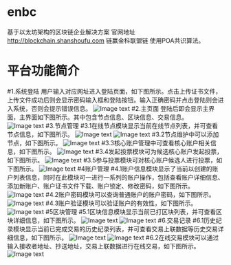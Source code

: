 # enbc
基于以太坊架构的区块链企业解决方案
官网地址 http://blockchain.shanshoufu.com
链赢金科联盟链 使用POA共识算法。
# 平台功能简介
#1.系统登陆
用户输入对应网址进入登陆页面，如下图所示。点击上传证书文件，上传文件成功后则会显示密码输入框和登陆按钮。输入正确密码并点击登陆则会进入系统，否则会提示错误信息。
![Image text](https://github.com/shshangxiang/enbc/picture/登陆.jpg)
#2.主页面
登陆后即会显示主界面，主界面如下图所示。其中包含节点信息、区块信息、交易信息。
![Image text](https://github.com/shshangxiang/enbc/picture/首页.jpg)
#3.节点管理
#3.1在线节点模块显示当前在线节点列表，并可查看节点信息，如下图所示。
![Image text](https://github.com/shshangxiang/enbc/picture/节点信息.jpg)
![Image text](https://github.com/shshangxiang/enbc/picture/节点详细信息.png)
#3.2节点维护中可以添加节点，如下图所示。
![Image text](https://github.com/shshangxiang/enbc/picture/添加节点.jpg)
#3.3核心账户管理中可查看核心账户相关信息，如下图所示。
![Image text](https://github.com/shshangxiang/enbc/picture/核心账户.jpg)
#3.4发起投票模块可为候选核心账户发起投票，如下图所示。
![Image text](https://github.com/shshangxiang/enbc/picture/发起投票.jpg)
#3.5参与投票模块可对核心账户候选人进行投票，如下图所示。
![Image text](https://github.com/shshangxiang/enbc/picture/参与投票.jpg)
#4账户管理
#4.1账户信息模块显示了当前以创建的账户列表信息，同时在此模块可一进行一系列的账户操作，包括查看账户详细信息、添加新账户、账户证书文件下载、账户锁定、修改密码，如下图所示。
![Image text](https://github.com/shshangxiang/enbc/picture/账户信息.jpg)
#4.2账户密码模块可以查询普通账户的账户密码，如下图所示。
![Image text](https://github.com/shshangxiang/enbc/picture/账户密码.jpg)
#4.3账户验证模块可以验证账户的有效性，如下图所示。
![Image text](https://github.com/shshangxiang/enbc/picture/账户验证.jpg)
#5区块管理
#5.1区块信息模块显示当前已打区块列表，并可查看区块详细信息，如下图所示。
![Image text](https://github.com/shshangxiang/enbc/picture/区块信息.jpg)
![Image text](https://github.com/shshangxiang/enbc/picture/区块详细信息.jpg)
#6.交易记录
#6.1历史纪录模块显示当前已完成交易的历史纪录列表，并可查看交易上联数据等历史交易详细信息，如下图所示。
![Image text](https://github.com/shshangxiang/enbc/picture/历史纪录.jpg)
![Image text](https://github.com/shshangxiang/enbc/picture/交易详情.jpg)
#6.2在线交易模块可以通过输入接收者地址、抄送地址，交易上联数据进行在线交易，如下图所示。
![Image text](https://github.com/shshangxiang/enbc/picture/在线交易.jpg)